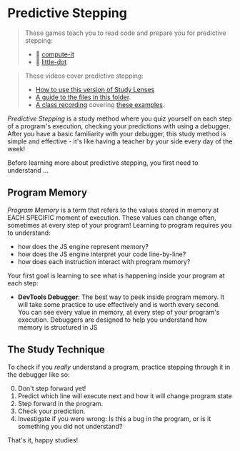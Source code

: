 # Predictive Stepping

> These games teach you to read code and prepare you for predictive stepping:
>
> - 🥚 [compute-it](http://compute-it.toxicode.fr/)
> - 🐣 [little-dot](http://little-dot.toxicode.fr/)

> These videos cover predictive stepping:
>
> - [How to use this version of Study Lenses]()
> - [A guide to the files in this folder](https://denepo.js.org/welcome-to-js/3-understanding-programs/1-predicting-execution/guide.mp4).
> - [A class recording](https://www.youtube.com/watch?v=GAjQbsqTt4A) covering [these examples](https://github.com/denepo/predictive-stepping).

_Predictive Stepping_ is a study method where you quiz yourself on each step of a
program's execution, checking your predictions with using a debugger. After you have a
basic familiarity with your debugger, this study method is simple and effective - it's
like having a teacher by your side every day of the week!

Before learning more about predictive stepping, you first need to understand ...

## Program Memory

_Program Memory_ is a term that refers to the values stored in memory at EACH SPECIFIC
moment of execution. These values can change often, sometimes at every step of your
program! Learning to program requires you to understand:

- how does the JS engine represent memory?
- how does the JS engine interpret your code line-by-line?
- how does each instruction interact with program memory?

Your first goal is learning to see what is happening inside your program at each step:

- **DevTools Debugger**: The best way to peek inside program memory. It will take some
  practice to use effectively and is worth every second. You can see every value in
  memory, at every step of your program's execution. Debuggers are designed to help you
  understand how memory is structured in JS

## The Study Technique

To check if you _really_ understand a program, practice stepping through it in the
debugger like so:

0. Don't step forward yet!
1. Predict which line will execute next and how it will change program state
2. Step forward in the program.
3. Check your prediction.
4. Investigate if you were wrong: Is this a bug in the program, or is it something you did
   not understand?

That's it, happy studies!

